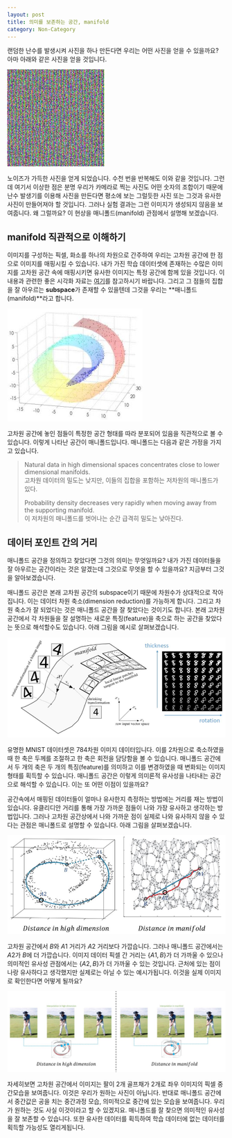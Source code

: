 ```yaml
---
layout: post
title: 의미를 보존하는 공간, manifold
category: Non-Category
---
```


랜덤한 난수를 발생시켜 사진을 하나 만든다면 우리는 어떤 사진을 얻을 수 있을까요?
아마 아래와 같은 사진을 얻을 것입니다.

![](/public/img/manifold_learning_figure1.JPG "Figure1 of manifold_learning")

노이즈가 가득한 사진을 얻게 되었습니다.
수천 번을 반복해도 이와 같을 것입니다.
그런데 여기서 이상한 점은 분명 우리가 카메라로 찍는 사진도 어떤 숫자의 조합이기 때문에 난수 발생기를 이용해 사진을 만든다면 평소에 보는 그럴듯한 사진 또는 그것과 유사한 사진이 만들어져야 할 것입니다.
그러나 실험 결과는 그런 이미지가 생성되지 않음을 보여줍니다.
왜 그럴까요?
이 현상을 매니폴드(manifold) 관점에서 설명해 보겠습니다.


## manifold 직관적으로 이해하기

이미지를 구성하는 픽셀, 화소를 하나의 차원으로 간주하여 우리는 고차원 공간에 한 점으로 이미지를 매핑시킬 수 있습니다.
내가 가진 학습 데이터셋에 존재하는 수많은 이미지를 고차원 공간 속에 매핑시키면 유사한 이미지는 특정 공간에 함께 있을 것입니다.
이 내용과 관련한 좋은 시각화 자료는 [여기](http://vision-explorer.reactive.ai/#/galaxy?_k=n2cees)를 참고하시기 바랍니다.
그리고 그 점들의 집합을 잘 아우르는 **subspace**가 존재할 수 있을텐데 그것을 우리는 **매니폴드(manifold)**라고 합니다.

![](/public/img/manifold_learning_figure2.JPG "Figure2 of manifold_learning, Tangent Bundle Manifold Learning via Grassmann&Stiefel Eigenmaps")

고차원 공간에 놓인 점들이 특정한 공간 형태를 따라 분포되어 있음을 직관적으로 볼 수 있습니다.
이렇게 나타난 공간이 매니폴드입니다.
매니폴드는 다음과 같은 가정을 가지고 있습니다.

>
> Natural data in high dimensional spaces concentrates close to lower dimensional manifolds.<br>
> 고차원 데이터의 밀도는 낮지만, 이들의 집합을 포함하는 저차원의 매니폴드가 있다.
>
> Probability density decreases very rapidly when moving away from the supporting manifold.<br>
> 이 저차원의 매니폴드를 벗어나는 순간 급격히 밀도는 낮아진다.
>


## 데이터 포인트 간의 거리

매니폴드 공간을 정의하고 찾았다면 그것의 의미는 무엇일까요?
내가 가진 데이터들을 잘 아우르는 공간이라는 것은 알겠는데 그것으로 무엇을 할 수 있을까요?
지금부터 그것을 알아보겠습니다.

매니폴드 공간은 본래 고차원 공간의 subspace이기 때문에 차원수가 상대적으로 작아집니다.
이는 데이터 차원 축소(dimension reduction)를 가능하게 합니다. 
그리고 차원 축소가 잘 되었다는 것은 매니폴드 공간을 잘 찾았다는 것이기도 합니다.
본래 고차원 공간에서 각 차원들을 잘 설명하는 새로운 특징(feature)을 축으로 하는 공간을 찾았다는 뜻으로 해석할수도 있습니다.
아래 그림을 예시로 살펴보겠습니다.

![](/public/img/manifold_learning_figure3.JPG "Figure3 of manifold_learning, https://dmm613.wordpress.com/tag/machine-learning/")

유명한 MNIST 데이터셋은 784차원 이미지 데이터입니다.
이를 2차원으로 축소하였을 때 한 축은 두께를 조절하고 한 축은 회전을 담당함을 볼 수 있습니다.
매니폴드 공간에서 두 개의 축은 두 개의 특징(feature)를 의미하고 이를 변경하였을 때 변화되는 이미지 형태를 획득할 수 있습니다.
매니폴드 공간은 이렇게 의미론적 유사성을 나타내는 공간으로 해석할 수 있습니다.
이는 또 어떤 이점이 있을까요?

공간속에서 매핑된 데이터들이 얼마나 유사한지 측정하는 방법에는 거리를 재는 방법이 있습니다.
유클리디안 거리를 통해 가장 가까운 점들이 나와 가장 유사하고 생각하는 방법입니다.
그러나 고차원 공간상에서 나와 가까운 점이 실제로 나와 유사하지 않을 수 있다는 관점은 매니폴드로 설명할 수 있습니다.
아래 그림을 살펴보겠습니다.
 
![](/public/img/manifold_learning_figure4.JPG "Figure4 of manifold_learning, A Global Geometric Framework for Nonlinear Dimensionality Reduction")

고차원 공간에서 $B$와 $A1$ 거리가 $A2$ 거리보다 가깝습니다.
그러나 매니폴드 공간에서는 $A2$가 $B$에 더 가깝습니다.
이미지 데이터 픽셀 간 거리는 $\{A1, B\}$가 더 가까울 수 있으나 의미적인 유사성 관점에서는 $\{A2, B\}$가 더 가까울 수 있는 것입니다.
근처에 있는 점이 나랑 유사하다고 생각했지만 실제로는 아닐 수 있는 예시가됩니다.
이것을 실제 이미지로 확인한다면 어떻게 될까요?

![](/public/img/manifold_learning_figure5.JPG "Figure5 of manifold_learning, https://www.cs.cmu.edu/~efros/courses/AP06/presentations/ThompsonDimensionalityReduction.pdf")

자세히보면 고차원 공간에서 이미지는 팔이 2개 골프채가 2개로 좌우 이미지의 픽셀 중간모습을 보여줍니다.
이것은 우리가 원하는 사진이 아닙니다.
반대로 매니폴드 공간에서 중간값은 공을 치는 중간과정 모습, 의미적으로 중간에 있는 모습을 보여줍니다.
우리가 원하는 것도 사실 이것이라고 할 수 있겠지요.
매니폴드를 잘 찾으면 의미적인 유사성을 잘 보존할 수 있습니다.
또한 유사한 데이터를 획득하여 학습 데이터에 없는 데이터를 획득할 가능성도 열리게됩니다.
